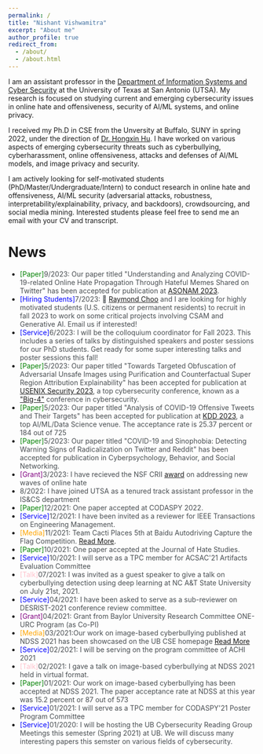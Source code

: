 ```yaml
---
permalink: /
title: "Nishant Vishwamitra"
excerpt: "About me"
author_profile: true
redirect_from: 
  - /about/
  - /about.html
---
```


<style>
pap {color:Green;}
ser { color:Blue;}
gr { color:Purple;}
me { color:Orange;}
talk { color:Pink;}
text { color:#494e52;}
</style>

I am an assistant professor in the [Department of Information Systems and Cyber Security](https://business.utsa.edu/information-systems-cyber-security/) at the University of Texas at San Antonio (UTSA). My research is focused on studying current and emerging cybersecurity issues in online hate and offensiveness, security of AI/ML systems, and online privacy.

I received my Ph.D in CSE from the Unversity at Buffalo, SUNY in spring 2022, under the direction of [Dr. Hongxin Hu](https://cse.buffalo.edu/~hongxinh/). I have worked on various aspects of emerging cybersecurity threats such as cyberbullying, cyberharassment, online offensiveness, attacks and defenses of AI/ML models, and image privacy and security.

I am actively looking for self-motivated students (PhD/Master/Undergraduate/Intern) to conduct research in online hate and offensiveness, AI/ML security (adversarial attacks, robustness, interpretability/explainability, privacy, and backdoors), crowdsourcing, and social media mining. Interested students please feel free to send me an email with your CV and transcript.

# News
- <pap>[Paper]</pap><text>9/2023: Our paper titled "Understanding and Analyzing COVID-19-related Online Hate Propagation Through Hateful Memes Shared on Twitter" has been accepted for publication at <a href="https://asonam.cpsc.ucalgary.ca/2023/">ASONAM 2023</a>.</text>
- <ser>[Hiring Students]</ser><text>7/2023: &#128226; <a href="https://business.utsa.edu/faculty/kim-kwang-raymond-choo/">Raymond Choo</a> and I are looking for highly motivated students (U.S. citizens or permanent residents) to recruit in fall 2023 to work on some critical projects involving CSAM and Generative AI. Email us if interested!</text>
- <ser>[Service]</ser><text>6/2023: I will be the colloquium coordinator for Fall 2023. This includes a series of talks by distinguished speakers and poster sessions for our PhD students. Get ready for some super interesting talks and poster sessions this fall!</text>
- <pap>[Paper]</pap><text>5/2023: Our paper titled "Towards Targeted Obfuscation of Adversarial Unsafe Images using Purification and Counterfactual Super Region Attribution Explainability" has been accepted for publication at <a href="https://www.usenix.org/conference/usenixsecurity23">USENIX Security 2023</a>, a top cybersecurity conference, known as a <a href="http://jianying.space/conference-ranking.html">"Big-4"</a> conference in cybersecurity.</text>
- <pap>[Paper]</pap><text>5/2023: Our paper titled "Analysis of COVID-19 Offensive Tweets and Their Targets" has been accepted for publication at <a href="https://kdd.org/kdd2023/">KDD 2023</a>, a top AI/ML/Data Science venue. The acceptance rate is 25.37 percent or 184 out of 725</text>
- <pap>[Paper]</pap><text>5/2023: Our paper titled "COVID-19 and Sinophobia: Detecting Warning Signs of Radicalization on Twitter and Reddit" has been accepted for publication in Cyberpsychology, Behavior, and Social Networking.</text>
- <gr>[Grant]</gr><text>3/2023: I have recieved the NSF CRII <a href="https://www.nsf.gov/awardsearch/showAward?AWD_ID=2245983&HistoricalAwards=false">award</a> on addressing new waves of online hate</text>
- <text>8/2022: I have joined UTSA as a tenured track assistant professor in the IS&CS department</text>
- <pap>[Paper]</pap><text>12/2021: One paper accepted at CODASPY 2022.</text>
- <ser>[Service]</ser><text>12/2021: I have been invited as a reviewer for IEEE Transactions on Engineering Management.</text>
- <me>[Media]</me><text>11/2021: Team Cacti Places 5th at Baidu Autodriving Capture the Flag Competition.</text> [Read More](https://engineering.buffalo.edu/home/news/seas.host.html/content/shared/engineering/home/articles/news-articles/2021/team-cacti-places-5th-at-baidu-autodriving-capture-the-flag-comp.detail.html).
- <pap>[Paper]</pap><text>10/2021: One paper accepted at the Journal of Hate Studies.</text>
- <ser>[Service]</ser><text>10/2021: I will serve as a TPC member for ACSAC'21 Artifacts Evaluation Committee </text>
- <talk>[Talk]</talk><text>07/2021: I was invited as a guest speaker to give a talk on cyberbullying detection using deep learning at NC A&T State University on July 21st, 2021.</text>
- <ser>[Service]</ser><text>04/2021: I have been asked to serve as a sub-reviewer on DESRIST-2021 conference review committee.</text>
- <gr>[Grant]</gr><text>04/2021: Grant from Baylor University Research Committee ONE-URC Program (as Co-PI)</text>
- <me>[Media]</me><text>03/2021:Our work on image-based cyberbullying published at NDSS 2021 has been showcased on the UB CSE homepage</text> [Read More](https://engineering.buffalo.edu/computer-science-engineering/news-and-events/news.host.html/content/shared/engineering/home/articles/news-articles/2021/cybersecurity-research-showcased-at-network-and-distributed-system-security-symposium.detail.html)
- <ser>[Service]</ser><text>02/2021: I will be serving on the program committee of ACHI 2021</text>
- <talk>[Talk]</talk><text>02/2021: I gave a talk on image-based cyberbullying at NDSS 2021 held in virtual format. </text>
- <pap>[Paper]</pap><text>01/2021: Our work on image-based cyberbullying has been accepted at NDSS 2021. The paper acceptance rate at NDSS at this year was 15.2 percent or 87 out of 573 </text>
- <ser>[Service]</ser><text>01/2021: I will serve as a TPC member for CODASPY'21 Poster Program Committee </text>
- <ser>[Service]</ser><text>01/2020: I will be hosting the UB Cybersecurity Reading Group Meetings this semester (Spring 2021) at UB. We will discuss many interesting papers this semster on various fields of cybersecurity.</text>
